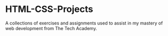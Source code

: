 # HTML-CSS-Projects
A collections of exercises and assignments used to assist in my mastery of web development from The Tech Academy.
